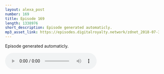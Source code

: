 ```yaml
---
layout: alexa_post
number: 169
title: Episode 169
length: 1338976
short_description: Episode generated automaticly.
mp3_asset_link: https://episodes.digitalroyalty.network/zdnet_2018-07-30_01-00-04.mp3
---
```


Episode generated automaticly.

<audio controls>
    <source src="{{ page.mp3_asset_link }}" type="audio/mpeg">
</audio>